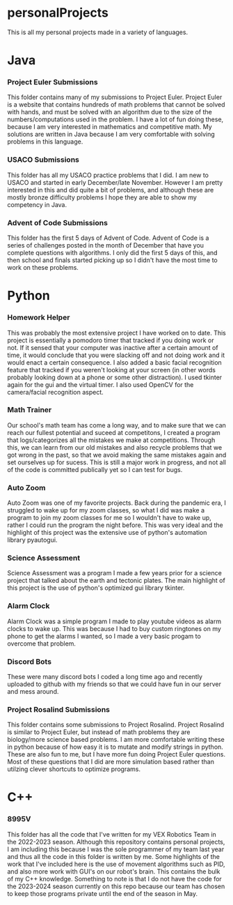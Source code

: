 # personalProjects

This is all my personal projects made in a variety of languages.

# Java

### Project Euler Submissions
This folder contains many of my submissions to Project Euler. Project Euler is a website that contains hundreds of math problems that cannot be solved with hands, and must be solved with an algorithm due to the size of the numbers/computations used in the problem. I have a lot of fun doing these, because I am very interested in mathematics and competitive math. My solutions are written in Java because I am very comfortable with solving problems in this language.

### USACO Submissions
This folder has all my USACO practice problems that I did. I am new to USACO and started in early December/late November. However I am pretty interested in this and did quite a bit of problems, and although these are mostly bronze difficulty problems I hope they are able to show my competency in Java.

### Advent of Code Submissions
This folder has the first 5 days of Advent of Code. Advent of Code is a series of challenges posted in the month of December that have you complete questions with algorithms. I only did the first 5 days of this, and then school and finals started picking up so I didn't have the most time to work on these problems.

# Python

### Homework Helper
This was probably the most extensive project I have worked on to date. This project is essentially a pomodoro timer that tracked if you doing work or not. If it sensed that your computer was inactive after a certain amount of time, it would conclude that you were slacking off and not doing work and it would enact a certain consequence. I also added a basic facial recognition feature that tracked if you weren't looking at your screen (in other words probably looking down at a phone or some other distraction). I used tkinter again for the gui and the virtual timer. I also used OpenCV for the camera/facial recognition aspect.

### Math Trainer
Our school's math team has come a long way, and to make sure that we can reach our fullest potential and suceed at competitons, I created a program that logs/categorizes all the mistakes we make at competitions. Through this, we can learn from our old mistakes and also recycle problems that we got wrong in the past, so that we avoid making the same mistakes again and set ourselves up for sucess. This is still a major work in progress, and not all of the code is committed publically yet so I can test for bugs.

### Auto Zoom 
Auto Zoom was one of my favorite projects. Back during the pandemic era, I struggled to wake up for my zoom classes, so what I did was make a program to join my zoom classes for me so I wouldn't have to wake up, rather I could run the program the night before. This was very ideal and the highlight of this project was the extensive use of python's automation library pyautogui.

### Science Assessment 
Science Assessment was a program I made a few years prior for a science project that talked about the earth and tectonic plates. The main highlight of this project is the use of python's optimized gui library tkinter. 

### Alarm Clock 
Alarm Clock was a simple program I made to play youtube videos as alarm clocks to wake up. This was because I had to buy custom ringtones on my phone to get the alarms I wanted, so I made a very basic progam to overcome that problem.

### Discord Bots
These were many discord bots I coded a long time ago and recently uploaded to github with my friends so that we could have fun in our server and mess around.

### Project Rosalind Submissions
This folder contains some submissions to Project Rosalind. Project Rosalind is similar to Project Euler, but instead of math problems they are biology/more science based problems. I am more comfortable writing these in python because of how easy it is to mutate and modify strings in python. These are also fun to me, but I have more fun doing Project Euler questions. Most of these questions that I did are more simulation based rather than utilzing clever shortcuts to optimize programs.


# C++

### 8995V
This folder has all the code that I've written for my VEX Robotics Team in the 2022-2023 season. Although this repository contains personal projects, I am including this because I was the sole programmer of my team last year and thus all the code in this folder is written by me. Some highlights of the work that I've included here is the use of movement algorithms such as PID, and also more work with GUI's on our robot's brain. This contains the bulk of my C++ knowledge. Something to note is that I do not have the code for the 2023-2024 season currently on this repo because our team has chosen to keep those programs private until the end of the season in May.
